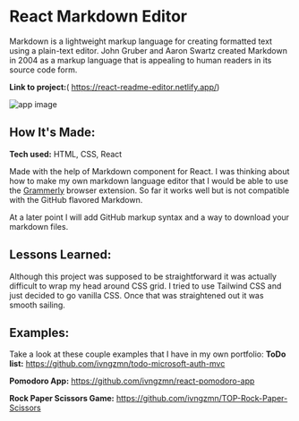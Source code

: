 # React Markdown Editor

Markdown is a lightweight markup language for creating formatted text using a plain-text editor. John Gruber and Aaron Swartz created Markdown in 2004 as a markup language that is appealing to human readers in its source code form.

**Link to project:**( https://react-readme-editor.netlify.app/)

![app image](https://res.cloudinary.com/dbr8xxx2m/image/upload/v1627949259/project-images/React_Markdown_editor_hkx3m3.png)

## How It's Made:

**Tech used:** HTML, CSS, React

Made with the help of Markdown component for React. I was thinking about how to make my own markdown language editor that I would be able to use the <a href="https://www.grammarly.com">Grammerly</a> browser extension. So far it works well but is not compatible with the GitHub flavored Markdown.

At a later point I will add GitHub markup syntax and a way to download your markdown files.

## Lessons Learned:

Although this project was supposed to be straightforward it was actually difficult to wrap my head around CSS grid. I tried to use Tailwind CSS and just decided to go vanilla CSS. Once that was straightened out it was smooth sailing.

## Examples:

Take a look at these couple examples that I have in my own portfolio:
**ToDo list:** https://github.com/ivngzmn/todo-microsoft-auth-mvc

**Pomodoro App:** https://github.com/ivngzmn/react-pomodoro-app

**Rock Paper Scissors Game:** https://github.com/ivngzmn/TOP-Rock-Paper-Scissors
